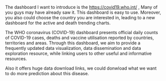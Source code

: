 The dashboard I want to introduce is the https://covid19.who.int/ , Many of you guys may have already saw it. This dashboard is easy to use. Moreover, you also could choose the country you are interested in, leading to a new dashboard for the active and death trending charts. 

The WHO coronavirus (COVID-19) dashboard presents official daily counts of COVID-19 cases, deaths and vaccine utilisation reported by countries, territories and areas. Through this dashboard, we aim to provide a frequently updated data visualization, data dissemination and data exploration resource, while linking users to other useful and informative resources.

Also it offers huge data download links, we could donwload what we want to do more prediction about this disease.